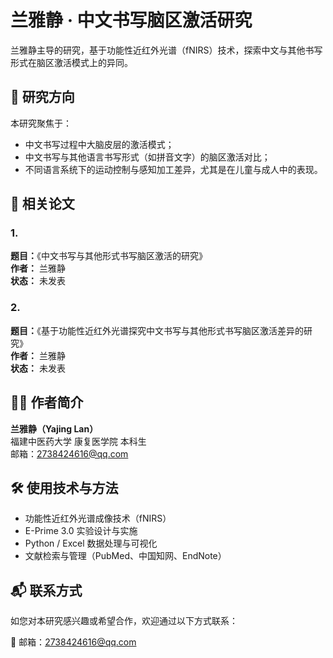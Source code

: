# 兰雅静 · 中文书写脑区激活研究

兰雅静主导的研究，基于功能性近红外光谱（fNIRS）技术，探索中文与其他书写形式在脑区激活模式上的异同。

## 🧠 研究方向

本研究聚焦于：

- 中文书写过程中大脑皮层的激活模式；
- 中文书写与其他语言书写形式（如拼音文字）的脑区激活对比；
- 不同语言系统下的运动控制与感知加工差异，尤其是在儿童与成人中的表现。

## 📄 相关论文

### 1.  
**题目：**《中文书写与其他形式书写脑区激活的研究》  
**作者：** 兰雅静  
**状态：** 未发表

### 2.  
**题目：**《基于功能性近红外光谱探究中文书写与其他形式书写脑区激活差异的研究》  
**作者：** 兰雅静  
**状态：** 未发表

## 👩‍🔬 作者简介

**兰雅静（Yajing Lan）**  
福建中医药大学 康复医学院 本科生  
邮箱：2738424616@qq.com

## 🛠️ 使用技术与方法

- 功能性近红外光谱成像技术（fNIRS）
- E-Prime 3.0 实验设计与实施
- Python / Excel 数据处理与可视化
- 文献检索与管理（PubMed、中国知网、EndNote）

## 📬 联系方式

如您对本研究感兴趣或希望合作，欢迎通过以下方式联系：

📧 邮箱：[2738424616@qq.com](mailto:2738424616@qq.com)

